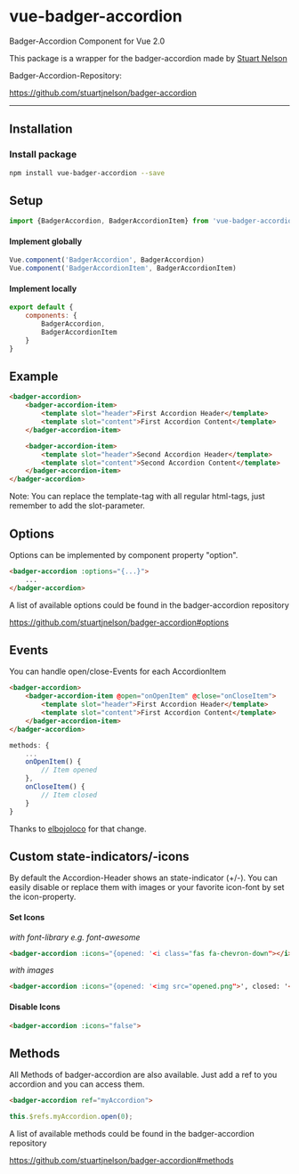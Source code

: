 # vue-badger-accordion
Badger-Accordion Component for Vue 2.0

This package is a wrapper for the badger-accordion made by [Stuart Nelson](https://github.com/stuartjnelson)

Badger-Accordion-Repository:

https://github.com/stuartjnelson/badger-accordion

---

## Installation

### Install package

```bash
npm install vue-badger-accordion --save
```

## Setup

```javascript
import {BadgerAccordion, BadgerAccordionItem} from 'vue-badger-accordion'
```

#### Implement globally

```javascript
Vue.component('BadgerAccordion', BadgerAccordion)
Vue.component('BadgerAccordionItem', BadgerAccordionItem)
```

#### Implement locally

```javascript
export default {
    components: {
        BadgerAccordion,
        BadgerAccordionItem
    }
}
```

## Example

```html
<badger-accordion>
    <badger-accordion-item>
        <template slot="header">First Accordion Header</template>    
        <template slot="content">First Accordion Content</template>  
    </badger-accordion-item>

    <badger-accordion-item>
        <template slot="header">Second Accordion Header</template>    
        <template slot="content">Second Accordion Content</template>  
    </badger-accordion-item>
</badger-accordion>
```

Note: You can replace the template-tag with all regular html-tags, just remember to add the slot-parameter.

## Options

Options can be implemented by component property "option".

```html
<badger-accordion :options="{...}">
    ...
</badger-accordion>
```
A list of available options could be found in the badger-accordion repository

https://github.com/stuartjnelson/badger-accordion#options

## Events
You can handle open/close-Events for each AccordionItem
```html
<badger-accordion>
    <badger-accordion-item @open="onOpenItem" @close="onCloseItem">
        <template slot="header">First Accordion Header</template>    
        <template slot="content">First Accordion Content</template>  
    </badger-accordion-item>
</badger-accordion>
```

```javascript
methods: {
    ...
    onOpenItem() {
        // Item opened
    },
    onCloseItem() {
        // Item closed
    }
}
```

Thanks to  [elbojoloco](https://github.com/elbojoloco) for that change.

## Custom state-indicators/-icons

By default the Accordion-Header shows an state-indicator (+/-).
You can easily disable or replace them with images or your favorite icon-font by set the icon-property.

#### Set Icons

*with font-library e.g. font-awesome*
```html
<badger-accordion :icons="{opened: '<i class="fas fa-chevron-down"></i>', closed: '<i class="fas fa-chevron-up"></i>'}">
```
*with images*
```html
<badger-accordion :icons="{opened: '<img src="opened.png">', closed: '<img src="closed.png">'}">
```

#### Disable Icons

```html
<badger-accordion :icons="false">
```

## Methods

All Methods of badger-accordion are also available. Just add a ref to you accordion and you can access them.

```html
<badger-accordion ref="myAccordion">
```

```javascript
this.$refs.myAccordion.open(0);
```

A list of available methods could be found in the badger-accordion repository

https://github.com/stuartjnelson/badger-accordion#methods
